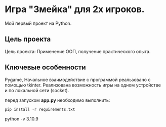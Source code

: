 # Игра "Змейка" для 2х игроков.

Мой первый проект на Python.

## Цель проекта

Цель проекта: Применение ООП, получение практического опыта.

## Ключевые особенности
Pygame, Начальное взаимодействие с программой реальзовано с помощью tkinter.
Реализована возможность игры на одном устройстве и по локальной сети (socket).

перед запуском **app.py** необходимо выполнить:

```python
pip install -r requirements.txt
```
python -v 3.10.9
